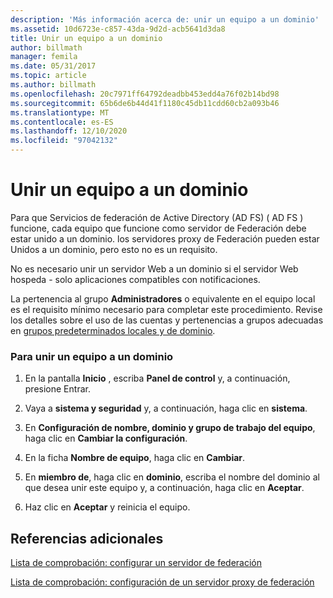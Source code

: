```yaml
---
description: 'Más información acerca de: unir un equipo a un dominio'
ms.assetid: 10d6723e-c857-43da-9d2d-acb5641d3da8
title: Unir un equipo a un dominio
author: billmath
manager: femila
ms.date: 05/31/2017
ms.topic: article
ms.author: billmath
ms.openlocfilehash: 20c7971ff64792deadbb453edd4a76f02b14bd98
ms.sourcegitcommit: 65b6de6b44d41f1180c45db11cdd60cb2a093b46
ms.translationtype: MT
ms.contentlocale: es-ES
ms.lasthandoff: 12/10/2020
ms.locfileid: "97042132"
---
```

# <a name="join-a-computer-to-a-domain"></a>Unir un equipo a un dominio

Para que Servicios de federación de Active Directory (AD FS) \( AD FS \) funcione, cada equipo que funcione como servidor de Federación debe estar unido a un dominio. los servidores proxy de Federación pueden estar Unidos a un dominio, pero esto no es un requisito.

No es necesario unir un servidor Web a un dominio si el servidor Web hospeda \- solo aplicaciones compatibles con notificaciones.

La pertenencia al grupo **Administradores** o equivalente en el equipo local es el requisito mínimo necesario para completar este procedimiento.  Revise los detalles sobre el uso de las cuentas y pertenencias a grupos adecuadas en [grupos predeterminados locales y de dominio](https://go.microsoft.com/fwlink/?LinkId=83477).

### <a name="to-join-a-computer-to-a-domain"></a>Para unir un equipo a un dominio

1.  En la pantalla **Inicio** , escriba **Panel de control** y, a continuación, presione Entrar.

2.  Vaya a **sistema y seguridad** y, a continuación, haga clic en **sistema**.

3.  En **Configuración de nombre, dominio y grupo de trabajo del equipo**, haga clic en **Cambiar la configuración**.

4.  En la ficha **Nombre de equipo**, haga clic en **Cambiar**.

5.  En **miembro de**, haga clic en **dominio**, escriba el nombre del dominio al que desea unir este equipo y, a continuación, haga clic en **Aceptar**.

6.  Haz clic en **Aceptar** y reinicia el equipo.

## <a name="additional-references"></a>Referencias adicionales
[Lista de comprobación: configurar un servidor de federación](Checklist--Setting-Up-a-Federation-Server.md)

[Lista de comprobación: configuración de un servidor proxy de federación](Checklist--Setting-Up-a-Federation-Server-Proxy.md)


